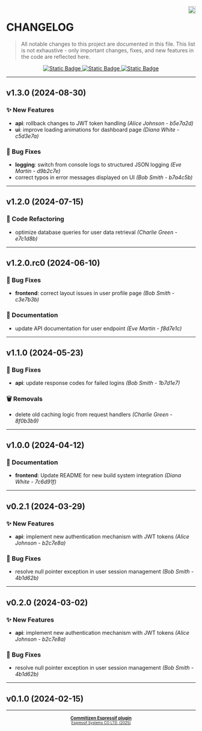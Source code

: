 <a href="https://www.espressif.com">
    <img src="https://www.espressif.com/sites/all/themes/espressif/logo-black.svg" align="right" height="20" />
</a>

# CHANGELOG

> All notable changes to this project are documented in this file.
> This list is not exhaustive - only important changes, fixes, and new features in the code are reflected here.

<div align="center">
    <a href="https://keepachangelog.com/en/1.1.0/">
        <img alt="Static Badge" src="https://img.shields.io/badge/Keep%20a%20Changelog-v1.1.0-salmon?logo=keepachangelog&logoColor=black&labelColor=white&link=https%3A%2F%2Fkeepachangelog.com%2Fen%2F1.1.0%2F">
    </a>
    <a href="https://www.conventionalcommits.org/en/v1.0.0/">
        <img alt="Static Badge" src="https://img.shields.io/badge/Conventional%20Commits-v1.0.0-pink?logo=conventionalcommits&logoColor=black&labelColor=white&link=https%3A%2F%2Fwww.conventionalcommits.org%2Fen%2Fv1.0.0%2F">
    </a>
    <a href="https://semver.org/spec/v2.0.0.html">
        <img alt="Static Badge" src="https://img.shields.io/badge/Semantic%20Versioning-v2.0.0-grey?logo=semanticrelease&logoColor=black&labelColor=white&link=https%3A%2F%2Fsemver.org%2Fspec%2Fv2.0.0.html">
    </a>
</div>
<hr>

## v1.3.0 (2024-08-30)

### ✨ New Features

- **api**: rollback changes to JWT token handling *(Alice Johnson - b5e7a2d)*
- **ui**: improve loading animations for dashboard page *(Diana White - c5d3e7a)*

### 🐛 Bug Fixes

- **logging**: switch from console logs to structured JSON logging *(Eve Martin - d9b2c7e)*
- correct typos in error messages displayed on UI *(Bob Smith - b7a4c5b)*

---

## v1.2.0 (2024-07-15)

### 🔧 Code Refactoring

- optimize database queries for user data retrieval *(Charlie Green - e7c1d8b)*

---

## v1.2.0.rc0 (2024-06-10)

### 🐛 Bug Fixes

- **frontend**: correct layout issues in user profile page *(Bob Smith - c3e7b3b)*

### 📖 Documentation

- update API documentation for user endpoint *(Eve Martin - f8d7e1c)*

---

## v1.1.0 (2024-05-23)

### 🐛 Bug Fixes

- **api**: update response codes for failed logins *(Bob Smith - 1b7d1e7)*

### 🗑️ Removals

- delete old caching logic from request handlers *(Charlie Green - 8f0b3b9)*

---

## v1.0.0 (2024-04-12)

### 📖 Documentation

- **frontend**: Update README for new build system integration *(Diana White - 7c6d91f)*

---

## v0.2.1 (2024-03-29)

### ✨ New Features

- **api**: implement new authentication mechanism with JWT tokens *(Alice Johnson - b2c7e8a)*

### 🐛 Bug Fixes

- resolve null pointer exception in user session management *(Bob Smith - 4b1d62b)*

---

## v0.2.0 (2024-03-02)

### ✨ New Features

- **api**: implement new authentication mechanism with JWT tokens *(Alice Johnson - b2c7e8a)*

### 🐛 Bug Fixes

- resolve null pointer exception in user session management *(Bob Smith - 4b1d62b)*

---

## v0.1.0 (2024-02-15)

---

<div align="center">
    <small>
        <b>
            <a href="https://www.github.com/espressif/cz-plugin-espressif">Commitizen Espressif plugin</a>
        </b>
    <br>
        <sup><a href="https://www.espressif.com">Espressif Systems CO LTD. (2025)</a><sup>
    </small>
</div>

